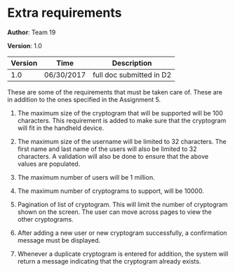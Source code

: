 # Extra requirements

**Author**: Team 19

**Version**: 1.0

| Version | Time | Description |
| --------| -----| ------------|
| 1.0 | 06/30/2017 | full doc submitted in D2 |

These are some of the requirements that must be taken care of. These are in addition to the ones specified in the Assignment 5.

1. The maximum size of the cryptogram that will be supported will be 100 characters. This requirement is added to make sure that the cryptogram will fit in the handheld device.

2. The maximum size of the username will be limited to 32 characters. The first name and last name of the users will also be limited to 32 characters. A validation will also be done to ensure that the above values are populated.

3. The maximum number of users will be 1 million.

4. The maximum number of cryptograms to support, will be 10000.

5. Pagination of list of cryptogram. This will limit the number of cryptogram shown on the screen. The user can move across pages to view the other cryptograms.

6. After adding a new user or new cryptogram successfully, a confirmation message must be displayed.

7. Whenever a duplicate cryptogram is entered for addition, the system will return a message indicating that the cryptogram already exists.


